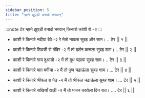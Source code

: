 ```yaml
---
sidebar_position: 5
title: "म्हाने झुपड़ी बनादो भगवान्"
---
```


:::note टेर
म्हाने झुपड़ी बनादो भगवान् किनारो कांशी रो -२
:::

- कांशी रे किनारे नदीया बेवे -२ रे मेतो नावला सुबह और साम। .. टेर || १ ||

- काशी रे किनारे शिवजी रो मंदिर -२ में तो दर्शन करूला सुबह शाम। .. टेर || २ ||

- काशी रे किनारे गाय दुआडो -२ में तो दूध चढ़ावा सुबह साम। .. टेर || ३ ||

- काशी रे किनारे बाग़ बगीचा -२ मैं तो पुष्प चढ़ाऊंला सुबह शाम। … टेर || ४ ||

- काशी रे किनारे श्रीफल रा पेड़ -२ मैं तो श्रीफल चढ़ाऊंला सुबह शाम। … टेर || ५ ||

- काशी रे किनारे सखियाँ खड़ी -२ मैं तो भजन कारोला दिन रात। …. टेर || ६ ||
